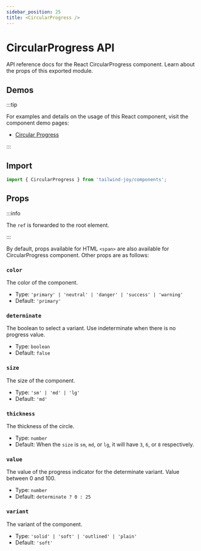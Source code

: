 ```yaml
---
sidebar_position: 25
title: <CircularProgress />
---
```


# CircularProgress API

API reference docs for the React CircularProgress component.
Learn about the props of this exported module.

## Demos

:::tip

For examples and details on the usage of this React component, visit the component demo pages:

- [Circular Progress](../components/circular-progress)

:::

## Import

```jsx
import { CircularProgress } from 'tailwind-joy/components';
```

## Props

:::info

The `ref` is forwarded to the root element.

:::

By default, props available for HTML `<span>` are also available for CircularProgress component.
Other props are as follows:

### `color`

The color of the component.

- Type: `'primary' | 'neutral' | 'danger' | 'success' | 'warning'`
- Default: `'primary'`

### `determinate`

The boolean to select a variant.
Use indeterminate when there is no progress value.

- Type: `boolean`
- Default: `false`

### `size`

The size of the component.

- Type: `'sm' | 'md' | 'lg'`
- Default: `'md'`

### `thickness`

The thickness of the circle.

- Type: `number`
- Default: When the `size` is `sm`, `md`, or `lg`, it will have `3`, `6`, or `8` respectively.

### `value`

The value of the progress indicator for the determinate variant.
Value between 0 and 100.

- Type: `number`
- Default: `determinate ? 0 : 25`

### `variant`

The variant of the component.

- Type: `'solid' | 'soft' | 'outlined' | 'plain'`
- Default: `'soft'`
